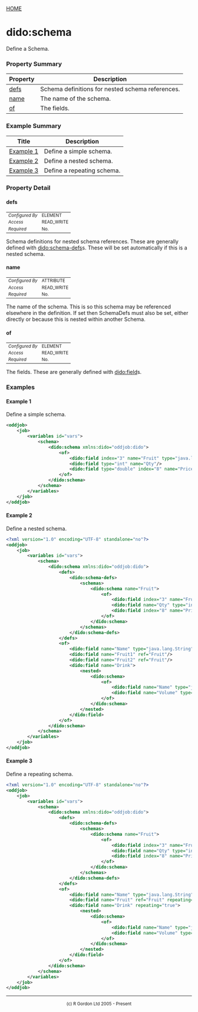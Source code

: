 [HOME](../../../README.md)
# dido:schema

Define a Schema.

### Property Summary

| Property | Description |
| -------- | ----------- |
| [defs](#propertydefs) | Schema definitions for nested schema references. | 
| [name](#propertyname) | The name of the schema. | 
| [of](#propertyof) | The fields. | 


### Example Summary

| Title | Description |
| ----- | ----------- |
| [Example 1](#example1) | Define a simple schema. |
| [Example 2](#example2) | Define a nested schema. |
| [Example 3](#example3) | Define a repeating schema. |


### Property Detail
#### defs <a name="propertydefs"></a>

<table style='font-size:smaller'>
      <tr><td><i>Configured By</i></td><td>ELEMENT</td></tr>
      <tr><td><i>Access</i></td><td>READ_WRITE</td></tr>
      <tr><td><i>Required</i></td><td>No.</td></tr>
</table>

Schema definitions for nested schema references. These are generally defined with [dido:schema-defs](../../../dido/oddjob/schema/SchemaDefsBean.md)s.
These will be set automatically if this is a nested schema.

#### name <a name="propertyname"></a>

<table style='font-size:smaller'>
      <tr><td><i>Configured By</i></td><td>ATTRIBUTE</td></tr>
      <tr><td><i>Access</i></td><td>READ_WRITE</td></tr>
      <tr><td><i>Required</i></td><td>No.</td></tr>
</table>

The name of the schema. This is so this schema may be
referenced elsewhere in the definition. If set then SchemaDefs must also be set, either directly
or because this is nested within another Schema.

#### of <a name="propertyof"></a>

<table style='font-size:smaller'>
      <tr><td><i>Configured By</i></td><td>ELEMENT</td></tr>
      <tr><td><i>Access</i></td><td>READ_WRITE</td></tr>
      <tr><td><i>Required</i></td><td>No.</td></tr>
</table>

The fields. These are generally defined with [dido:field](../../../dido/oddjob/schema/SchemaFieldBean.md)s.


### Examples
#### Example 1 <a name="example1"></a>

Define a simple schema.
```xml
<oddjob>
    <job>
        <variables id="vars">
            <schema>
                <dido:schema xmlns:dido="oddjob:dido">
                    <of>
                        <dido:field index="3" name="Fruit" type="java.lang.String"/>
                        <dido:field type="int" name="Qty"/>
                        <dido:field type="double" index="8" name="Price"/>
                    </of>
                </dido:schema>
            </schema>
        </variables>
    </job>
</oddjob>
```


#### Example 2 <a name="example2"></a>

Define a nested schema.
```xml
<?xml version="1.0" encoding="UTF-8" standalone="no"?>
<oddjob>
    <job>
        <variables id="vars">
            <schema>
                <dido:schema xmlns:dido="oddjob:dido">
                    <defs>
                        <dido:schema-defs>
                            <schemas>
                                <dido:schema name="Fruit">
                                    <of>
                                        <dido:field index="3" name="Fruit" type="java.lang.String"/>
                                        <dido:field name="Qty" type="int"/>
                                        <dido:field index="8" name="Price" type="double"/>
                                    </of>
                                </dido:schema>
                            </schemas>
                        </dido:schema-defs>
                    </defs>
                    <of>
                        <dido:field name="Name" type="java.lang.String"/>
                        <dido:field name="Fruit1" ref="Fruit"/>
                        <dido:field name="Fruit2" ref="Fruit"/>
                        <dido:field name="Drink">
                            <nested>
                                <dido:schema>
                                    <of>
                                        <dido:field name="Name" type="java.lang.String"/>
                                        <dido:field name="Volume" type="double"/>
                                    </of>
                                </dido:schema>
                            </nested>
                        </dido:field>
                    </of>
                </dido:schema>
            </schema>
        </variables>
    </job>
</oddjob>
```


#### Example 3 <a name="example3"></a>

Define a repeating schema.
```xml
<?xml version="1.0" encoding="UTF-8" standalone="no"?>
<oddjob>
    <job>
        <variables id="vars">
            <schema>
                <dido:schema xmlns:dido="oddjob:dido">
                    <defs>
                        <dido:schema-defs>
                            <schemas>
                                <dido:schema name="Fruit">
                                    <of>
                                        <dido:field index="3" name="Fruit" type="java.lang.String"/>
                                        <dido:field name="Qty" type="int"/>
                                        <dido:field index="8" name="Price" type="double"/>
                                    </of>
                                </dido:schema>
                            </schemas>
                        </dido:schema-defs>
                    </defs>
                    <of>
                        <dido:field name="Name" type="java.lang.String"/>
                        <dido:field name="Fruit" ref="Fruit" repeating="true"/>
                        <dido:field name="Drink" repeating="true">
                            <nested>
                                <dido:schema>
                                    <of>
                                        <dido:field name="Name" type="java.lang.String"/>
                                        <dido:field name="Volume" type="double"/>
                                    </of>
                                </dido:schema>
                            </nested>
                        </dido:field>
                    </of>
                </dido:schema>
            </schema>
        </variables>
    </job>
</oddjob>
```



-----------------------

<div style='font-size: smaller; text-align: center;'>(c) R Gordon Ltd 2005 - Present</div>
